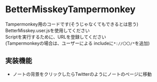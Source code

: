 # BetterMisskeyTampermonkey
Tampermonkey用のコードです(そうじゃなくてもできるとは思う)  
BetterMisskey.user.jsを使用してください  
Scriptを実行するために、URLを登録してください  
(Tampermonkeyの場合は、ユーザーによる includeに`*://〇〇/*`を追加)
## 実装機能
- ノートの背景をクリックしたらTwitterのようにノートのページに移動
